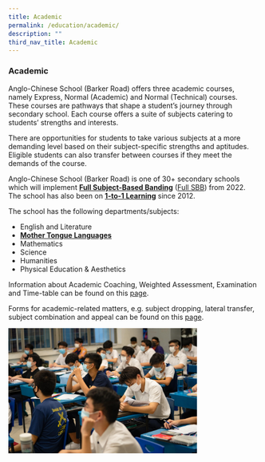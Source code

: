 ```yaml
---
title: Academic
permalink: /education/academic/
description: ""
third_nav_title: Academic
---
```

### **Academic**
Anglo-Chinese School (Barker Road) offers three academic courses, namely Express, Normal (Academic) and Normal (Technical) courses. These courses are pathways that shape a student’s journey through secondary school. Each course offers a suite of subjects catering to students’ strengths and interests.

There are opportunities for students to take various subjects at a more demanding level based on their subject-specific strengths and aptitudes. Eligible students can also transfer between courses if they meet the demands of the course.

Anglo-Chinese School (Barker Road) is one of 30+ secondary schools which will implement [**Full Subject-Based Banding**](https://staging.dmt6iqif6dkoj.amplifyapp.com/education/academic/full-subject-based-banding/) ([Full SBB](/education/academic/full-subject-based-banding/)) from 2022. The school has also been on [**1-to-1 Learning**](https://staging.dmt6iqif6dkoj.amplifyapp.com/education/academic/1-to-1-learning/) since 2012.

The school has the following departments/subjects:
*   English and Literature
*   [**Mother Tongue Languages**](https://sites.google.com/acsbr.org/mtl-department/mtl-department)
*   Mathematics
*   Science
*   Humanities
*   Physical Education & Aesthetics

Information about Academic Coaching, Weighted Assessment, Examination and Time-table can be found on this [page](https://sites.google.com/moe.edu.sg/acsbr-academic-matters).

Forms for academic-related matters, e.g. subject dropping, lateral transfer, subject combination and appeal can be found on this [page](https://staging.dmt6iqif6dkoj.amplifyapp.com/education/academic/forms/).

<img src="/images/academic.jpg" style="width:75%">